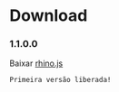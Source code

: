# Download

### 1.1.0.0
Baixar [rhino.js](https://raw.githubusercontent.com/zbraestudio/rhinoJS/v1.1.0.0/dist/rhinoJS.js)
  
    Primeira versão liberada!

